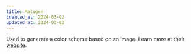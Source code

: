 ```yaml
---
title: Matugen
created_at: 2024-03-02
updated_at: 2024-03-02
---
```


Used to generate a color scheme based on an image. Learn more at their [website](.link).
